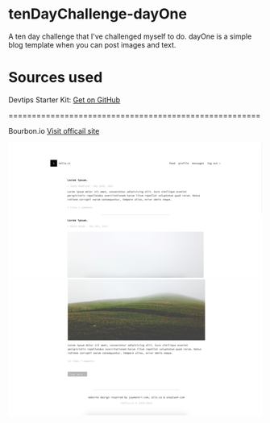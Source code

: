 # tenDayChallenge-dayOne
A ten day challenge that I've challenged myself to do. dayOne is a simple blog template when you can post images and text. 

# Sources used
Devtips Starter Kit:
[Get on GitHub](https://github.com/DevTips/DevTips-Starter-Kit)

======================================================

Bourbon.io
[Visit officail site](bourbon.io)

![screenshots](assets/img/tops.png)
![screenshots](assets/img/bot.png)